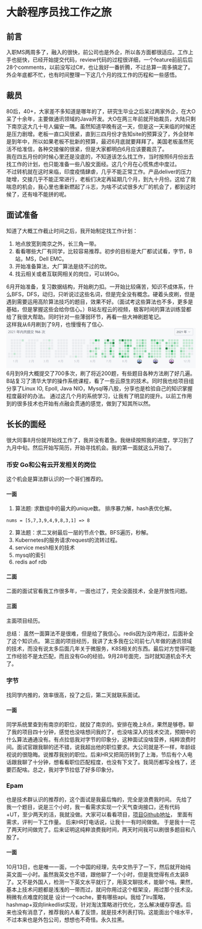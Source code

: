 # 大龄程序员找工作之旅
## 前言
入职MS两周多了，融入的很快，前公司也是外企，所以各方面都很适应。工作上手也挺快，已经开始提交代码，review代码的过程很详细，一个feature前前后后28个comments，以前没写过C#，也让我好一番折腾，不过总算一周多搞定了。  
外企年底都不忙，也有时间整理一下这几个月的找工作的历程和一些感悟。

## 裁员 

80后，40+，大家差不多知道是哪年的了，研究生毕业之后呆过两家外企，在大O呆了十余年，主要做通讯领域的Java开发。大O在两三年前就开始裁员，大陆只剩下南京这大几十号人偏安一隅。虽然知道早晚有这一天，但是这一天来临的时候还是压力剧增。老板一直口风很紧，直到三四月份才告知site的预算没了，外企财年是到年中，所以如果老板不批新的预算，最迟6月底就要拜拜了。美国老板虽然死活不给准信，各种交接催的很紧，但是大家都明白6月应该要裁员了。  
我在四五月份的时候心里还是没底的，不知道该怎么找工作，当时按照6月份出去找工作的计划，也只能准备一些八股文面经。这几个月在心慌焦虑中度过。  
不过转机就在这时来临，印度疫情肆虐，几乎不能正常工作。产品deliver的压力陡增，交接几乎不能正常进行，老板们决定再延期几个月，到九十月份。这给了我喘息的机会，我心里也重新燃起了斗志，为啥不试试很多大厂的机会了，都到这时候了，还有啥不能拼的呢。

## 面试准备
知道了大概工作截止时间之后，我开始制定找工作计划：
1. 地点放宽到南京之外，长三角一带。
2. 看看哪些大厂有同学，比较容易推荐。初步的目标是大厂都试试看，字节，B站，MS，Dell EMC。
3. 开始准备算法，大厂算法是绕不过的坎。  
4. 找云相关或者互联网相关的岗位，可以转Go。

6月开始准备，复习数据结构，开始刷力扣。一开始比较痛苦，知识不成体系，什么BFS，DFS，动归，只听说过这些名词，但是完全没有概念。硬着头皮刷，但是遇到需要运用高阶算法技巧的题目，效果不好。（面试考这些算法也不多，更多是基础，但是掌握这些会给你信心。）B站左程云的视频，极客时间的算法训练营都给了我很大帮助。同时针对一些薄弱环节，再看一些大神刷题笔记。  
这样我从6月刷到了9月，也慢慢有了信心.  
![刷题进度](./images/leetcode_record01.png)
6月到9月大概提交了700多次，刷了将近200题，有些题目各种方法刷了好几遍。  
B站复习了清华大学的操作系统课程，看了一些云原生的技术。同时我也给项目组分享了Linux IO, Epoll, Java NIO，Mysql等八股，分享也是检验自己的知识掌握程度最好的办法。
通过这几个月的系统学习，让我有了明显的提升。以前工作用到的很多技术也开始有点融会贯通的感觉，做到了知其所以然。

## 长长的面经
很大同事8月份就开始找工作了，我并没有着急。我继续按照我的进度，学习到了九月中旬。然后开始写简历，开始寻找机会。我的第一面就这么开始了。
### 币安 Go和公有云开发相关的岗位
这个机会是算法群认识的一个哥们推荐的。
#### 一面
1. 算法题: 求数组中的最大的unique数。 排序暴力解，hash表优化解。
```
nums = [5,7,3,9,4,9,8,3,1] => 8
```  

2. 算法题：求二叉树最后一层的节点个数。BFS遍历，秒解。 
3. Kubernetes的服务请求request的流转过程。
4. service mesh相关的技术
5. mysql的索引
6. redis aof rdb

#### 二面
二面的面试官看我工作很多年，一面也过了，完全没面技术，全是开放性问题。
#### 三面
主面项目经历。

总结： 虽然一面算法不是很难，但是给了我信心。redis因为没咋用过，后面补全了这个知识点。
第三面的项目经历，我讲了太多我在公司前七八年做的通讯领域的技术，而没有说太多后面几年关于微服务，K8S相关的东西。最后对方觉得可能工作经验不是太匹配，而且没有Go的经验。9月28号面完，当时就知道机会不大了。

### 字节
找同学内推的，效率很高，投了之后，第二天就联系面试。
#### 一面
同学系统里查到有南京的职位，就投了南京的。安排在晚上8点，果然是够卷。聊了我的项目四十分钟，感觉也没啥想问我的了，也没啥深入的技术交流，预期中的什么算法通通没有。有点拉低我对字节的印象分，这种面试没啥营养，纯粹浪费时间。面试官跟我聊的还不错，说我超出他的职位要求。大公司就是不一样，年龄歧视说的很隐晦。说推荐我别的职位。后来HR又把简历转到了上海，节后有个人电话跟我聊了十分钟，想看看职位匹配程度，也没有下文了。我简历都写全栈了，还要匹配啥。总之，我对字节拉低了好多印象分。

### Epam
也是技术群认识的推荐的，这个面试是我最后悔的，完全是浪费我时间。
先给了我一个题目，说是三个小时，我一看需求实现一个天气查询接口，还有代码+UT，至少两天的活，我就没做。大家可以看看项目，[项目Github地址](https://github.com/aaronhu922/WeatherService)， 里面有需求，评判一下工作量。
后来HR打电话说，让我十一有时间做做。 于是我十一花了两天时间做完了。后来证明这纯粹浪费我时间，两天时间我可以刷很多题目和八股了。

#### 一面
10月13日，也是唯一一面，一个中国的经理，先中文热乎了一下，然后就开始纯英文面一小时。虽然我英文也不错，跟他聊了一个小时，但是我觉得有点太装B了。又不是外国人，检测一下英文水平就行了，用英文聊技术，能聊个啥。果然，基本上技术问题都是浅浅的一带而过，就问你用过这个框架没，用过那个技术没。稍微有点难度的就是 设计一个cache，要有哪些api。我给了lru策略，hashmap+双向linkedlist实现，针对淘汰策略进行优化，怎么解决缓存穿透。后来也没有消息了，推荐我的人看了反馈，就是技术列表打钩。这能面出个啥水平，不过本来也是外包公司，想想也不奇怪。永久拉黑。

